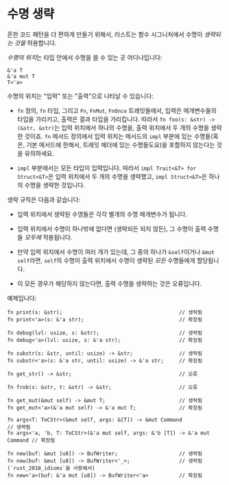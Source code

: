 # 수명 생략

흔한 코드 패턴을 더 편하게 만들기 위해서, 러스트는 함수 시그니처에서 수명이 *생략되는 것을* 허용합니다.

*수명의 위치*는 타입 안에서 수명을 쓸 수 있는 곳 어디나입니다:

<!-- ignore: simplified code -->
```rust,ignore
&'a T
&'a mut T
T<'a>
```

수명의 위치는 "입력" 또는 "출력"으로 나타날 수 있습니다:

* `fn` 정의, `fn` 타입, 그리고 `Fn`, `FnMut`, `FnOnce` 트레잇들에서, 입력은 매개변수들의 타입을 가리키고, 출력은 결과 타입을 가리킵니다. 따라서 `fn foo(s: &str) -> (&str, &str)`는 입력 위치에서 하나의 수명을,
  출력 위치에서 두 개의 수명을 생략한 것이죠. `fn` 메서드 정의에서 입력 위치는 메서드의 `impl` 부분에 있는 수명들(혹은, 기본 메서드에 한해서, 트레잇 헤더에 있는 수명들도요)을 포함하지 않는다는 것을 유의하세요.

* `impl` 부분에서는 모든 타입이 입력입니다. 따라서 `impl Trait<&T> for Struct<&T>`은 입력 위치에서 두 개의 수명을 생략했고, `impl Struct<&T>`은 하나의 수명을 생략한 것입니다.

생략 규칙은 다음과 같습니다:

* 입력 위치에서 생략된 수명들은 각각 별개의 수명 매개변수가 됩니다.

* 입력 위치에서 수명이 하나밖에 없다면 (생략되든 되지 않든), 그 수명이 출력 수명들 *모두에* 적용됩니다.

* 만약 입력 위치에서 수명이 여러 개가 있는데, 그 중의 하나가 `&self`이거나 `&mut self`라면, `self`의 수명이 출력 위치에서 수명이 생략된 *모든* 수명들에게 할당됩니다.

* 이 모든 경우가 해당하지 않는다면, 출력 수명을 생략하는 것은 오류입니다.

예제입니다:

<!-- ignore: simplified code -->
```rust,ignore
fn print(s: &str);                                      // 생략됨
fn print<'a>(s: &'a str);                               // 확장됨

fn debug(lvl: usize, s: &str);                          // 생략됨
fn debug<'a>(lvl: usize, s: &'a str);                   // 확장됨

fn substr(s: &str, until: usize) -> &str;               // 생략됨
fn substr<'a>(s: &'a str, until: usize) -> &'a str;     // 확장됨

fn get_str() -> &str;                                   // 오류

fn frob(s: &str, t: &str) -> &str;                      // 오류

fn get_mut(&mut self) -> &mut T;                        // 생략됨
fn get_mut<'a>(&'a mut self) -> &'a mut T;              // 확장됨

fn args<T: ToCStr>(&mut self, args: &[T]) -> &mut Command                  // 생략됨
fn args<'a, 'b, T: ToCStr>(&'a mut self, args: &'b [T]) -> &'a mut Command // 확장됨

fn new(buf: &mut [u8]) -> BufWriter;                    // 생략됨
fn new(buf: &mut [u8]) -> BufWriter<'_>;                // 생략됨 (`rust_2018_idioms`을 사용해서)
fn new<'a>(buf: &'a mut [u8]) -> BufWriter<'a>          // 확장됨
```

